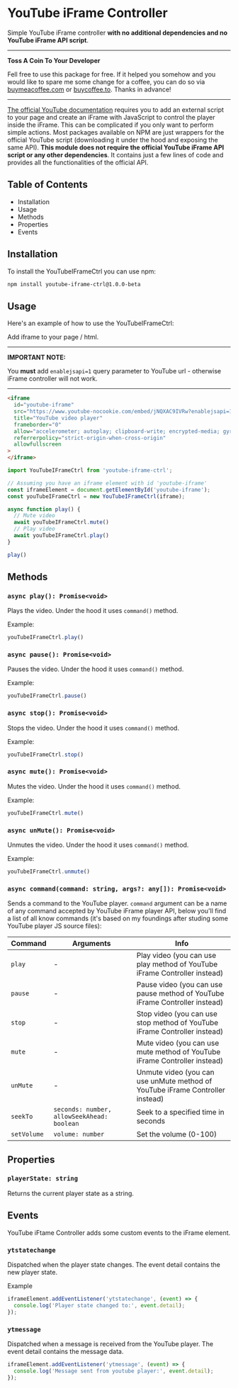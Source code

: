 # YouTube iFrame Controller

Simple YouTube iFrame controller __with no additional dependencies and no YouTube iFrame API script__.

---
**Toss A Coin To Your Developer**

Fell free to use this package for free. If it helped you somehow and you would like to spare me some change for a coffee, you can do so via [buymeacoffee.com](https://www.buymeacoffee.com/mihauco) or [buycoffee.to](https://buycoffee.to/mihau.co). Thanks in advance!

---

[The official YouTube documentation](https://developers.google.com/youtube/iframe_api_reference) requires you to add an external script to your page and create an iFrame with JavaScript to control the player inside the iFrame. This can be complicated if you only want to perform simple actions. Most packages available on NPM are just wrappers for the official YouTube script (downloading it under the hood and exposing the same API). __This module does not require the official YouTube iFrame API script or any other dependencies__. It contains just a few lines of code and provides all the functionalities of the official API.

## Table of Contents

- Installation
- Usage
- Methods
- Properties
- Events

## Installation

To install the YouTubeIFrameCtrl you can use npm:

```sh
npm install youtube-iframe-ctrl@1.0.0-beta
```

## Usage

Here's an example of how to use the YouTubeIFrameCtrl:

Add iframe to your page / html.

---
**IMPORTANT NOTE:**

You __must__ add `enablejsapi=1` query parameter to YouTube url - otherwise iFrame controller will not work.

---

```html
<iframe
  id="youtube-iframe"
  src="https://www.youtube-nocookie.com/embed/jNQXAC9IVRw?enablejsapi=1"
  title="YouTube video player"
  frameborder="0"
  allow="accelerometer; autoplay; clipboard-write; encrypted-media; gyroscope; picture-in-picture; web-share"
  referrerpolicy="strict-origin-when-cross-origin"
  allowfullscreen
>
</iframe>
```

```js
import YouTubeIFrameCtrl from 'youtube-iframe-ctrl';

// Assuming you have an iframe element with id 'youtube-iframe'
const iframeElement = document.getElementById('youtube-iframe');
const youTubeIFrameCtrl = new YouTubeIFrameCtrl(iframe);

async function play() {
  // Mute video
  await youTubeIFrameCtrl.mute()
  // Play video
  await youTubeIFrameCtrl.play()
}

play()
```

## Methods

### `async play(): Promise<void>`

Plays the video. Under the hood it uses `command()` method.

Example:

```js
youTubeIFrameCtrl.play()
```

### `async pause(): Promise<void>`

Pauses the video. Under the hood it uses `command()` method.

Example:

```js
youTubeIFrameCtrl.pause()
```

### `async stop(): Promise<void>`

Stops the video. Under the hood it uses `command()` method.

Example:

```js
youTubeIFrameCtrl.stop()
```

### `async mute(): Promise<void>`

Mutes the video. Under the hood it uses `command()` method.

Example:

```js
youTubeIFrameCtrl.mute()
```

### `async unMute(): Promise<void>`

Unmutes the video. Under the hood it uses `command()` method.

Example:

```js
youTubeIFrameCtrl.unmute()
```

### `async command(command: string, args?: any[]): Promise<void>`

Sends a command to the YouTube player. `command` argument can be a name of any command accepted by YouTube iFrame player API, below you'll find a list of all know commands (it's based on my foundings after studing some YouTube player JS source files):

| Command | Arguments | Info |
|---------|-----------|------|
| `play` | - | Play video (you can use play method of YouTube iFrame Controller instead) |
| `pause` | - | Pause video (you can use pause method of YouTube iFrame Controller instead) |
| `stop` | - | Stop video (you can use stop method of YouTube iFrame Controller instead) |
| `mute` | - | Mute video (you can use mute method of YouTube iFrame Controller instead) |
| `unMute` | - | Unmute video (you can use unMute method of YouTube iFrame Controller instead) |
| `seekTo` | `seconds: number, allowSeekAhead: boolean` | Seek to a specified time in seconds |
| `setVolume` | `volume: number` | Set the volume (0-100) |

## Properties

### `playerState: string`

Returns the current player state as a string.

## Events

YouTube iFtame Controller adds some custom events to the iFrame element.

### `ytstatechange`

Dispatched when the player state changes. The event detail contains the new player state.

Example

```js
iframeElement.addEventListener('ytstatechange', (event) => {
  console.log('Player state changed to:', event.detail);
});
```

### `ytmessage`

Dispatched when a message is received from the YouTube player. The event detail contains the message data.

```js
iframeElement.addEventListener('ytmessage', (event) => {
  console.log('Message sent from youtube player:', event.detail);
});
```
